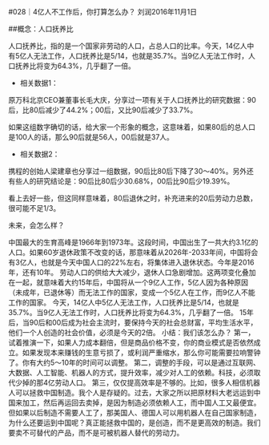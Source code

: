 #028｜4亿人不工作后，你打算怎么办？
刘润2016年11月1日

##概念：人口抚养比

人口抚养比，指的是一个国家非劳动的人口，占总人口的比率。今天，14亿人中有5亿人无法工作，人口抚养比是5/14，也就是35.7%。当9亿人无法工作时，人口抚养比将变为64.3%，几乎翻了一倍。

- 相关数据1：

原万科北京CEO兼董事长毛大庆，分享过一项有关于人口抚养比的研究数据：90后，比80后减少了44.2%；00后，又比90后减少了33.7%。

如果这组数字确切的话，给大家一个形象的概念，这意味着，如果80后的总人口是100人的话，那么90后就是56人，00后就是37人。

- 相关数据2：

携程的创始人梁建章也分享过一组数据，90后比80后下降了30～40%。另外还有些人的研究结论是：90后比80后少30.68%，00后比90后少19.39%。

看上去好一些，但这同样意味着，80后退休之时，补充进来的20后劳动力总数，很可能不足1/3。

未来，会怎么样？

中国最大的生育高峰是1966年到1973年。这段时间，中国出生了一共大约3.1亿的人口。如果60岁退休政策不改变的话，那意味着从2026年-2033年间，中国将会有3亿人，也就是今天中国人口的22%左右，将集体进入退休状态。今年是2016年，还有10年。
劳动人口的供给大大减少，退休人口急剧增加。这两项变化叠加在一起，就意味着大约15年后，中国将从一个9亿人工作，5亿人因为各种原因（未成年，已退休等）而无法工作的国家，变成一个5亿人在工作，而9亿人不能工作的国家。
今天，14亿人中5亿人无法工作，人口抚养比是5/14，也就是35.7%。当9亿人无法工作时，人口抚养比将变为64.3%，几乎翻了一倍。
15年后，当90后和00后成为社会主流时，要保持今天的社会总财富，平均生活水平，他们一个人创造的社会价值，必须是今天的2倍。
小结：我们该怎么办？
第一，试着推演一下，如果人力成本翻倍，但是商品价格不变，你的商业模式是否依然成立。如果发现本来赚钱的生意亏损了，或利润严重缩水，那么你可能需要拉响警钟了。你有大约5～10年的时间可以调整。
第二，调整的手段，可以是通过互联网、大数据、人工智能、机器人的方式，提升效率，减少对人工的依赖。科技，必须取代少掉的那4亿劳动人口。
第三，仅仅提高效率是不够的。比如，很多人相信机器人可以拯救中国制造。我个人是存疑的。过去，大家之所以把原材料大老远运到中国来加工，然后再运回去卖掉，是因为制造必须依赖人工，而中国人工又最便宜。但如果以后制造不需要人工了，那美国人、德国人可以用机器人在自己国家制造，为什么还要运到中国呢？真正能拯救中国的，是创造，而不是更高效的制造。我们要卖不可替代的产品，而不是可被机器人替代的劳动力。